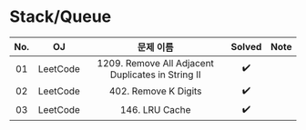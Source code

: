 # Stack/Queue


|          No.          |        OJ        |        문제 이름         |        Solved         |     Note   |
| :-----: |  :--------: |:---------------------: | :-----: |:-----: |
| 01 | LeetCode | 1209. Remove All Adjacent Duplicates in String II | ✔️ |  |
| 02 | LeetCode | 402. Remove K Digits | ✔️ |  |
| 03 | LeetCode | 146. LRU Cache | ✔️ |  |
